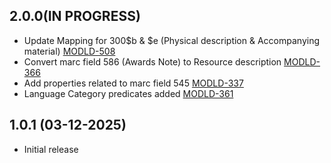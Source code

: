## 2.0.0(IN PROGRESS)
- Update Mapping for 300$b & $e (Physical description & Accompanying material) [MODLD-508](https://folio-org.atlassian.net/browse/MODLD-508)
- Convert marc field 586 (Awards Note) to Resource description [MODLD-366](https://folio-org.atlassian.net/browse/MODLD-366)
- Add properties related to marc field 545 [MODLD-337](https://folio-org.atlassian.net/browse/MODLD-337)
- Language Category predicates added [MODLD-361](https://folio-org.atlassian.net/browse/MODLD-361)

## 1.0.1 (03-12-2025)
- Initial release
